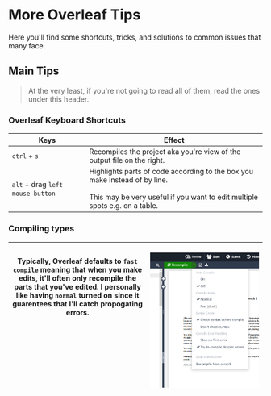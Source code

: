 # More Overleaf Tips
Here you'll find some shortcuts, tricks, and solutions to common issues that many face.


## Main Tips
> At the very least, if you're not going to read all of them, read the ones under this header.

### Overleaf Keyboard Shortcuts

Keys | Effect
--- | ---
`ctrl` + `s` | Recompiles the project aka you're view of the output file on the right.
`alt` + drag `left mouse button` | Highlights parts of code according to the box you make instead of by line. </br></br> This may be very useful if you want to edit multiple spots e.g. on a table. 


### Compiling types

| Typically, Overleaf defaults to `fast compile` meaning that when you make edits, it'll often only recompile the parts that you've edited. I personally like having `normal` turned on since it guarentees that I'll catch propogating errors. </br></br></br></br></br></br></br></br>| &nbsp;&nbsp;&nbsp;&nbsp;&nbsp;&nbsp;&nbsp;&nbsp;&nbsp;&nbsp;&nbsp;&nbsp;&nbsp;&nbsp;&nbsp;&nbsp;&nbsp;&nbsp;&nbsp;&nbsp;&nbsp;&nbsp;&nbsp;&nbsp;&nbsp;&nbsp;&nbsp;&nbsp;&nbsp;&nbsp;&nbsp;&nbsp;&nbsp;&nbsp;&nbsp;&nbsp;&nbsp;&nbsp; ![alt text](image-8.png?raw=true) |
|-|-|



<!-- <div style="width:200px"></div> -->


